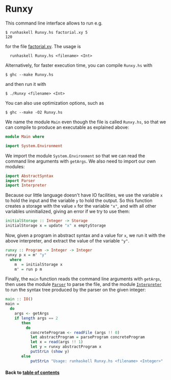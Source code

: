 # Runxy

This command line interface allows to run e.g.
```
$ runhaskell Runxy.hs factorial.xy 5
120
```
for the file [factorial.xy](factorial.xy).
The usage is
```
  runhaskell Runxy.hs <filename> <Int>
```
Alternatively, for faster execution time, you can compile `Runxy.hs` with
```
$ ghc --make Runxy.hs
```
and then run it with
```
$ ./Runxy <filename> <Int>
```
You can also use optimization options, such as
```
$ ghc --make -O2 Runxy.hs
```
We name the module `Main` even though the file is called `Runxy.hs`, so that we can compile to produce an executable as explained above:
```haskell
module Main where

import System.Environment
```
We import the module `System.Environment` so that we can read the command line arguments with `getArgs`. We also need to import our own modules:
```haskell
import AbstractSyntax
import Parser
import Interpreter
```
Because our little language doesn't have IO facilities, we use the variable `x` to hold the input and the variable `y` to hold the output. So this function creates a storage with the value `x` for the variable `"x"`, and with all other variables uninitialized, giving an error if we try to use them:
```haskell
initialStorage :: Integer -> Storage
initialStorage x = update "x" x emptyStorage
```
Now, given a program in abstract syntax and a value for `x`, we run it with the above interpreter, and extract the value of the variable `"y"`.
```haskell
runxy :: Program -> Integer -> Integer
runxy p x = m' "y"
  where
    m  = initialStorage x
    m' = run p m
```
Finally, the `main` function reads the command line arguments with `getArgs`, then uses the module [`Parser`](Parser.md) to parse the file, and the module [`Interpreter`](Interpreter.md) to run the syntax tree produced by the parser on the given integer:
```haskell
main :: IO()
main =
  do
    args <- getArgs
    if length args == 2
       then
         do
           concreteProgram <- readFile (args !! 0)
           let abstractProgram = parseProgram concreteProgram
           let x = read(args !! 1)
           let y = runxy abstractProgram x
           putStrLn (show y)
       else
           putStrLn "Usage: runhaskell Runxy.hs <filename> <Integer>"
```
#### Back to [table of contents](README.md)